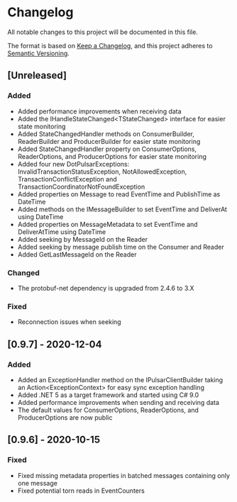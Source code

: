 # Changelog

All notable changes to this project will be documented in this file.

The format is based on [Keep a Changelog](https://keepachangelog.com/en/1.0.0/), and this project adheres to [Semantic Versioning](https://semver.org/spec/v2.0.0.html).

## [Unreleased]

### Added

- Added performance improvements when receiving data
- Added the IHandleStateChanged\<TStateChanged\> interface for easier state monitoring
- Added StateChangedHandler methods on ConsumerBuilder, ReaderBuilder and ProducerBuilder for easier state monitoring
- Added StateChangedHandler property on ConsumerOptions, ReaderOptions, and ProducerOptions for easier state monitoring
- Added four new DotPulsarExceptions: InvalidTransactionStatusException, NotAllowedException, TransactionConflictException and TransactionCoordinatorNotFoundException
- Added properties on Message to read EventTime and PublishTime as DateTime
- Added methods on the IMessageBuilder to set EventTime and DeliverAt using DateTime
- Added properties on MessageMetadata to set EventTime and DeliverAtTime using DateTime
- Added seeking by MessageId on the Reader
- Added seeking by message publish time on the Consumer and Reader
- Added GetLastMessageId on the Reader

### Changed

- The protobuf-net dependency is upgraded from 2.4.6 to 3.X

### Fixed

- Reconnection issues when seeking

## [0.9.7] - 2020-12-04

### Added

- Added an ExceptionHandler method on the IPulsarClientBuilder taking an Action\<ExceptionContext\> for easy sync exception handling
- Added .NET 5 as a target framework and started using C# 9.0
- Added performance improvements when sending and receiving data
- The default values for ConsumerOptions, ReaderOptions, and ProducerOptions are now public

## [0.9.6] - 2020-10-15

### Fixed

- Fixed missing metadata properties in batched messages containing only one message
- Fixed potential torn reads in EventCounters
